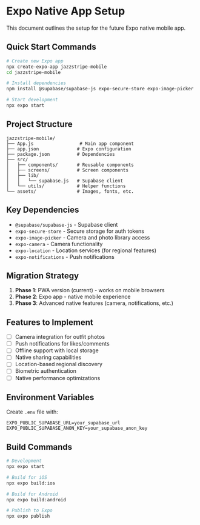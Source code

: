 # Expo Native App Setup

This document outlines the setup for the future Expo native mobile app.

## Quick Start Commands

```bash
# Create new Expo app
npx create-expo-app jazzstripe-mobile
cd jazzstripe-mobile

# Install dependencies
npm install @supabase/supabase-js expo-secure-store expo-image-picker

# Start development
npx expo start
```

## Project Structure

```
jazzstripe-mobile/
├── App.js                 # Main app component
├── app.json              # Expo configuration
├── package.json          # Dependencies
├── src/
│   ├── components/       # Reusable components
│   ├── screens/          # Screen components
│   ├── lib/
│   │   └── supabase.js   # Supabase client
│   └── utils/            # Helper functions
└── assets/               # Images, fonts, etc.
```

## Key Dependencies

- `@supabase/supabase-js` - Supabase client
- `expo-secure-store` - Secure storage for auth tokens
- `expo-image-picker` - Camera and photo library access
- `expo-camera` - Camera functionality
- `expo-location` - Location services (for regional features)
- `expo-notifications` - Push notifications

## Migration Strategy

1. **Phase 1**: PWA version (current) - works on mobile browsers
2. **Phase 2**: Expo app - native mobile experience
3. **Phase 3**: Advanced native features (camera, notifications, etc.)

## Features to Implement

- [ ] Camera integration for outfit photos
- [ ] Push notifications for likes/comments
- [ ] Offline support with local storage
- [ ] Native sharing capabilities
- [ ] Location-based regional discovery
- [ ] Biometric authentication
- [ ] Native performance optimizations

## Environment Variables

Create `.env` file with:
```
EXPO_PUBLIC_SUPABASE_URL=your_supabase_url
EXPO_PUBLIC_SUPABASE_ANON_KEY=your_supabase_anon_key
```

## Build Commands

```bash
# Development
npx expo start

# Build for iOS
npx expo build:ios

# Build for Android
npx expo build:android

# Publish to Expo
npx expo publish
```
